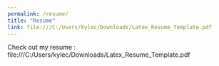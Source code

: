 ```yaml
---
permalink: /resume/
title: "Resume"
link: file:///C:/Users/kylec/Downloads/Latex_Resume_Template.pdf
---
```

Check out my resume : file:///C:/Users/kylec/Downloads/Latex_Resume_Template.pdf
